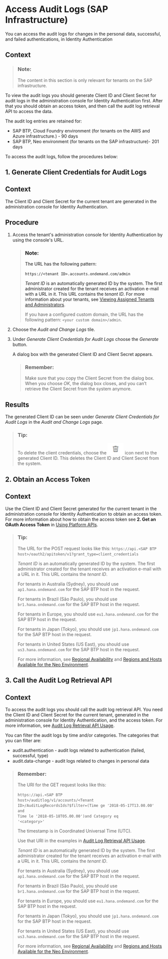 <!-- loio9f6b9a41db6c43b09f2b39b0e262f92b -->

# Access Audit Logs \(SAP Infrastructure\)

You can access the audit logs for changes in the personal data, successful, and failed authentications, in Identity Authentication



## Context

> ### Note:  
> The content in this section is only relevant for tenants on the SAP infrastructure.

To view the audit logs you should generate Client ID and Client Secret for audit logs in the administration console for Identity Authentication first. After that you should obtain an access token, and then call the audit log retrieval API to access the data.

The audit log entries are retained for:

-   SAP BTP, Cloud Foundry environment \(for tenants on the AWS and Azure infrastructure.\) - 90 days
-   SAP BTP, Neo environment \(for tenants on the SAP infrastructure\)- 201 days

To access the audit logs, follow the procedures below:

 <a name="task_yvb_pk1_rdb"/>

<!-- task\_yvb\_pk1\_rdb -->

## 1. Generate Client Credentials for Audit Logs



<a name="task_yvb_pk1_rdb__context_lkb_bl1_rdb"/>

## Context

The Client ID and Client Secret for the current tenant are generated in the administration console for Identity Authentication.



<a name="task_yvb_pk1_rdb__steps_mkb_bl1_rdb"/>

## Procedure

1.  Access the tenant's administration console for Identity Authentication by using the console's URL.

    > ### Note:  
    > The URL has the following pattern:
    > 
    > `https://<tenant ID>.accounts.ondemand.com/admin`
    > 
    > *Tenant ID* is an automatically generated ID by the system. The first administrator created for the tenant receives an activation e-mail with a URL in it. This URL contains the *tenant ID*. For more information about your tenants, see [Viewing Assigned Tenants and Administrators](../viewing-assigned-tenants-and-administrators-f56e6f2.md).
    > 
    > If you have a configured custom domain, the URL has the following pattern: `<your custom domain>/admin`.

2.  Choose the *Audit and Change Logs* tile.

3.  Under *Generate Client Credentials for Audit Logs* choose the *Generate* button.

    A dialog box with the generated Client ID and Client Secret appears.

    > ### Remember:  
    > Make sure that you copy the Client Secret from the dialog box. When you choose *OK*, the dialog box closes, and you can’t retrieve the Client Secret from the system anymore.




<a name="task_yvb_pk1_rdb__result_rg4_bm1_rdb"/>

## Results

The generated Client ID can be seen under *Generate Client Credentials for Audit Logs* in the *Audit and Change Logs* page.

> ### Tip:  
> To delete the client credentials, choose the ![](../Operation-Guide/images/delete_icon_4801c38.png) icon next to the generated Client ID. This deletes the Client ID and Client Secret from the system.

 <a name="task_h2l_qk1_rdb"/>

<!-- task\_h2l\_qk1\_rdb -->

## 2. Obtain an Access Token



<a name="task_h2l_qk1_rdb__context_rly_bt1_rdb"/>

## Context

Use the Client ID and Client Secret generated for the current tenant in the administration console for Identity Authentication to obtain an access token. For more information about how to obtain the access token see **2. Get an OAuth Access Token** in [Using Platform APIs](https://help.sap.com/viewer/65de2977205c403bbc107264b8eccf4b/Cloud/en-US/392af9d162694d6595499f1549978aa6.html).

> ### Tip:  
> The URL for the POST request looks like this: <code>https://api.&lt;SAP BTP host&gt;/oauth2/apitoken/v1?grant_type=client_credentials</code>
> 
> *Tenant ID* is an automatically generated ID by the system. The first administrator created for the tenant receives an activation e-mail with a URL in it. This URL contains the *tenant ID*.
> 
> For tenants in Australia \(Sydney\), you should use `ap1.hana.ondemand.com` for the SAP BTP host in the request.
> 
> For tenants in Brazil \(São Paulo\), you should use `br1.hana.ondemand.com` for the SAP BTP host in the request.
> 
> For tenants in Europe, you should use `eu1.hana.ondemand.com` for the SAP BTP host in the request.
> 
> For tenants in Japan \(Tokyo\), you should use `jp1.hana.ondemand.com` for the SAP BTP host in the request.
> 
> For tenants in United States \(US East\), you should use `us3.hana.ondemand.com` for the SAP BTP host in the request.
> 
> For more information, see [Regional Availability](../regional-availability-be600ca.md) and [Regions and Hosts Available for the Neo Environment](https://help.sap.com/viewer/ea72206b834e4ace9cd834feed6c0e09/Cloud/en-US/d722f7cea9ec408b85db4c3dcba07b52.html).

 <a name="task_pxw_5k1_rdb"/>

<!-- task\_pxw\_5k1\_rdb -->

## 3. Call the Audit Log Retrieval API



<a name="task_pxw_5k1_rdb__context_cl3_151_rdb"/>

## Context

To access the audit logs you should call the audit log retrieval API. You need the Client ID and Client Secret for the current tenant, generated in the administration console for Identity Authentication, and the access token. For more information, see [Audit Log Retrieval API Usage](https://help.sap.com/viewer/65de2977205c403bbc107264b8eccf4b/Cloud/en-US/e4d818da43af43e1983df8e9e5caadb2.html).

You can filter the audit logs by time and/or categories. The categories that you can filter are:

-   audit.authentication - audit logs related to authentication \(failed, successful, type\)
-   audit.data-change - audit logs related to changes in personal data

> ### Remember:  
> The URI for the GET request looks like this:
> 
>  <code>https://api.&lt;SAP BTP host&gt;/auditlog/v1/accounts/&lt;Tenant ID&gt;/AuditLogRecordsIds?$filter=(Time ge '2018-05-17T13.00.00' and Time le '2018-05-18T05.00.00')and Category eq '&lt;category&gt;'</code>
> 
> The timestamp is in Coordinated Universal Time \(UTC\).
> 
> Use that URI in the examples in [Audit Log Retrieval API Usage](https://help.sap.com/viewer/65de2977205c403bbc107264b8eccf4b/Cloud/en-US/e4d818da43af43e1983df8e9e5caadb2.html).
> 
> *Tenant ID* is an automatically generated ID by the system. The first administrator created for the tenant receives an activation e-mail with a URL in it. This URL contains the *tenant ID*.
> 
> For tenants in Australia \(Sydney\), you should use `ap1.hana.ondemand.com` for the SAP BTP host in the request.
> 
> For tenants in Brazil \(São Paulo\), you should use `br1.hana.ondemand.com` for the SAP BTP host in the request.
> 
> For tenants in Europe, you should use `eu1.hana.ondemand.com` for the SAP BTP host in the request.
> 
> For tenants in Japan \(Tokyo\), you should use `jp1.hana.ondemand.com` for the SAP BTP host in the request.
> 
> For tenants in United States \(US East\), you should use `us3.hana.ondemand.com` for the SAP BTP host in the request.
> 
> For more information, see [Regional Availability](../regional-availability-be600ca.md) and [Regions and Hosts Available for the Neo Environment](https://help.sap.com/viewer/ea72206b834e4ace9cd834feed6c0e09/Cloud/en-US/d722f7cea9ec408b85db4c3dcba07b52.html).

